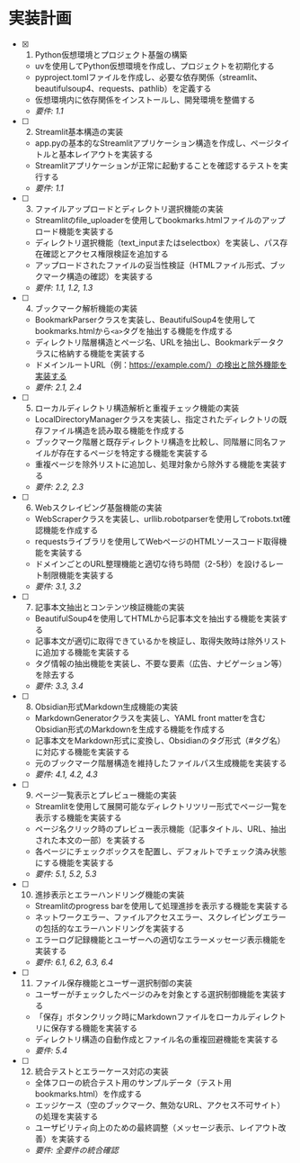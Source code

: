 # 実装計画

- [x] 1. Python仮想環境とプロジェクト基盤の構築
  - uvを使用してPython仮想環境を作成し、プロジェクトを初期化する
  - pyproject.tomlファイルを作成し、必要な依存関係（streamlit、beautifulsoup4、requests、pathlib）を定義する
  - 仮想環境内に依存関係をインストールし、開発環境を整備する
  - _要件: 1.1_

- [ ] 2. Streamlit基本構造の実装
  - app.pyの基本的なStreamlitアプリケーション構造を作成し、ページタイトルと基本レイアウトを実装する
  - Streamlitアプリケーションが正常に起動することを確認するテストを実行する
  - _要件: 1.1_

- [ ] 3. ファイルアップロードとディレクトリ選択機能の実装
  - Streamlitのfile_uploaderを使用してbookmarks.htmlファイルのアップロード機能を実装する
  - ディレクトリ選択機能（text_inputまたはselectbox）を実装し、パス存在確認とアクセス権限検証を追加する
  - アップロードされたファイルの妥当性検証（HTMLファイル形式、ブックマーク構造の確認）を実装する
  - _要件: 1.1, 1.2, 1.3_

- [ ] 4. ブックマーク解析機能の実装
  - BookmarkParserクラスを実装し、BeautifulSoup4を使用してbookmarks.htmlから`<a>`タグを抽出する機能を作成する
  - ディレクトリ階層構造とページ名、URLを抽出し、Bookmarkデータクラスに格納する機能を実装する
  - ドメインルートURL（例：https://example.com/）の検出と除外機能を実装する
  - _要件: 2.1, 2.4_

- [ ] 5. ローカルディレクトリ構造解析と重複チェック機能の実装
  - LocalDirectoryManagerクラスを実装し、指定されたディレクトリの既存ファイル構造を読み取る機能を作成する
  - ブックマーク階層と既存ディレクトリ構造を比較し、同階層に同名ファイルが存在するページを特定する機能を実装する
  - 重複ページを除外リストに追加し、処理対象から除外する機能を実装する
  - _要件: 2.2, 2.3_

- [ ] 6. Webスクレイピング基盤機能の実装
  - WebScraperクラスを実装し、urllib.robotparserを使用してrobots.txt確認機能を作成する
  - requestsライブラリを使用してWebページのHTMLソースコード取得機能を実装する
  - ドメインごとのURL整理機能と適切な待ち時間（2-5秒）を設けるレート制限機能を実装する
  - _要件: 3.1, 3.2_

- [ ] 7. 記事本文抽出とコンテンツ検証機能の実装
  - BeautifulSoup4を使用してHTMLから記事本文を抽出する機能を実装する
  - 記事本文が適切に取得できているかを検証し、取得失敗時は除外リストに追加する機能を実装する
  - タグ情報の抽出機能を実装し、不要な要素（広告、ナビゲーション等）を除去する
  - _要件: 3.3, 3.4_

- [ ] 8. Obsidian形式Markdown生成機能の実装
  - MarkdownGeneratorクラスを実装し、YAML front matterを含むObsidian形式のMarkdownを生成する機能を作成する
  - 記事本文をMarkdown形式に変換し、Obsidianのタグ形式（#タグ名）に対応する機能を実装する
  - 元のブックマーク階層構造を維持したファイルパス生成機能を実装する
  - _要件: 4.1, 4.2, 4.3_

- [ ] 9. ページ一覧表示とプレビュー機能の実装
  - Streamlitを使用して展開可能なディレクトリツリー形式でページ一覧を表示する機能を実装する
  - ページ名クリック時のプレビュー表示機能（記事タイトル、URL、抽出された本文の一部）を実装する
  - 各ページにチェックボックスを配置し、デフォルトでチェック済み状態にする機能を実装する
  - _要件: 5.1, 5.2, 5.3_

- [ ] 10. 進捗表示とエラーハンドリング機能の実装
  - Streamlitのprogress barを使用して処理進捗を表示する機能を実装する
  - ネットワークエラー、ファイルアクセスエラー、スクレイピングエラーの包括的なエラーハンドリングを実装する
  - エラーログ記録機能とユーザーへの適切なエラーメッセージ表示機能を実装する
  - _要件: 6.1, 6.2, 6.3, 6.4_

- [ ] 11. ファイル保存機能とユーザー選択制御の実装
  - ユーザーがチェックしたページのみを対象とする選択制御機能を実装する
  - 「保存」ボタンクリック時にMarkdownファイルをローカルディレクトリに保存する機能を実装する
  - ディレクトリ構造の自動作成とファイル名の重複回避機能を実装する
  - _要件: 5.4_

- [ ] 12. 統合テストとエラーケース対応の実装
  - 全体フローの統合テスト用のサンプルデータ（テスト用bookmarks.html）を作成する
  - エッジケース（空のブックマーク、無効なURL、アクセス不可サイト）の処理を実装する
  - ユーザビリティ向上のための最終調整（メッセージ表示、レイアウト改善）を実装する
  - _要件: 全要件の統合確認_